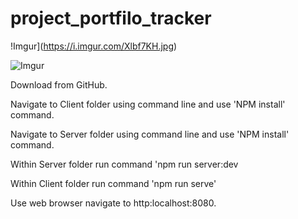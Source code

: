 # project_portfilo_tracker

!Imgur](https://i.imgur.com/Xlbf7KH.jpg)

![Imgur](https://i.imgur.com/58nLDkX.jpg?1)

Download from GitHub.

Navigate to Client folder using command line and use 'NPM install' command.

Navigate to Server folder using command line and use 'NPM install' command.

Within Server folder run command 'npm run server:dev

Within Client folder run command 'npm run serve'

Use web browser navigate to http:localhost:8080.
